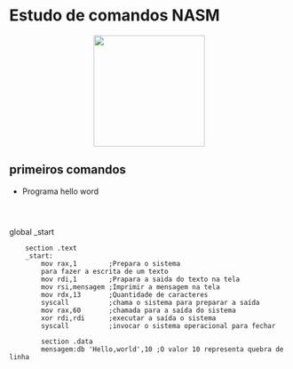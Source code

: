 # Estudo de comandos NASM

<p align="center">
<img src="https://seeklogo.com/images/N/netwide-assembler-nasm-logo-EC5B1109AC-seeklogo.com.png" width=200 height=200 >
</p>

## primeiros comandos


* Programa hello word
 
  ```Assembly

 
 global _start

        section .text
        _start:
            mov rax,1        ;Prepara o sistema
            para fazer a escrita de um texto
            mov rdi,1        ;Prapara a saida do texto na tela
            mov rsi,mensagem ;Imprimir a mensagem na tela
            mov rdx,13       ;Quantidade de caracteres
            syscall          ;chama o sistema para preparar a saída
            mov rax,60       ;chamada para a saída do sistema
            xor rdi,rdi      ;executar a saída o sistema
            syscall          ;invocar o sistema operacional para fechar

            section .data
            mensagem:db 'Hello,world',10 ;O valor 10 representa quebra de linha 

```